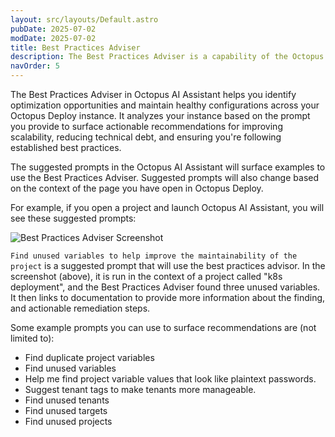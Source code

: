 ```yaml
---
layout: src/layouts/Default.astro
pubDate: 2025-07-02
modDate: 2025-07-02
title: Best Practices Adviser
description: The Best Practices Adviser is a capability of the Octopus AI Assistant designed to analyze your deployment configurations and provide actionable recommendations to enhance reliability, maintainability, and compliance.
navOrder: 5
---
```


The Best Practices Adviser in Octopus AI Assistant helps you identify optimization opportunities and maintain healthy configurations across your Octopus Deploy instance. It analyzes your instance based on the prompt you provide to surface actionable recommendations for improving scalability, reducing technical debt, and ensuring you're following established best practices.

The suggested prompts in the Octopus AI Assistant will surface examples to use the Best Practices Adviser. Suggested prompts will also change based on the context of the page you have open in Octopus Deploy.

For example, if you open a project and launch Octopus AI Assistant, you will see these suggested prompts:

![Best Practices Adviser Screenshot](/docs/img/octopus-ai-assistant/best-practices-adviser.png)

`Find unused variables to help improve the maintainability of the project` is a suggested prompt that will use the best practices advisor. In the screenshot (above), it is run in the context of a project called "k8s deployment", and the Best Practices Adviser found three unused variables. It then links to documentation to provide more information about the finding, and actionable remediation steps.

Some example prompts you can use to surface recommendations are (not limited to):

- Find duplicate project variables
- Find unused variables
- Help me find project variable values that look like plaintext passwords.
- Suggest tenant tags to make tenants more manageable.
- Find unused tenants
- Find unused targets
- Find unused projects
